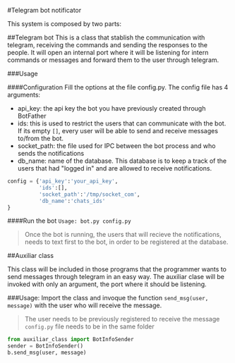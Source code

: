 #Telegram bot notificator

This system is composed by two parts:

##Telegram bot
This is a class that stablish the communication with telegram, receiving the commands and sending the responses to the people.
It will open an internal port where it will be listening for intern commands or messages and forward them to the user through telegram.

###Usage

####Configuration
Fill the options at the file config.py.
The config file has 4 arguments:
- api_key: the api key the bot you have previously created through BotFather
- ids: this is used to restrict the users that can communicate with the bot. If its empty `[]`, every user will be able to send and receive messages to/from the bot.
- socket_path: the file used for IPC between the bot process and who sends the notifications
- db_name: name of the database. This database is to keep a track of the users that had "logged in" and are allowed to receive notifications.
```python
config = {'api_key':'your_api_key',
          'ids':[],
          'socket_path':'/tmp/socket_com',
          'db_name':'chats_ids'
}
```
####Run the bot
`Usage: bot.py config.py`

> Once the bot is running, the users that will recieve the notifications, needs to text first to the bot, in order to be registered at the database.

##Auxiliar class

This class will be included in those programs that the programmer wants to send messages through telegram in an easy way.
The auxiliar clase will be invoked with only an argument, the port where it should be listening.

###Usage:
Import the class and invoque the function `send_msg(user, message)` with the user who will receive the message.
> The user needs to be previously registered to receive the message
> `config.py` file needs to be in the same folder
```python
from auxiliar_class import BotInfoSender
sender = BotInfoSender()
b.send_msg(user, message)
```